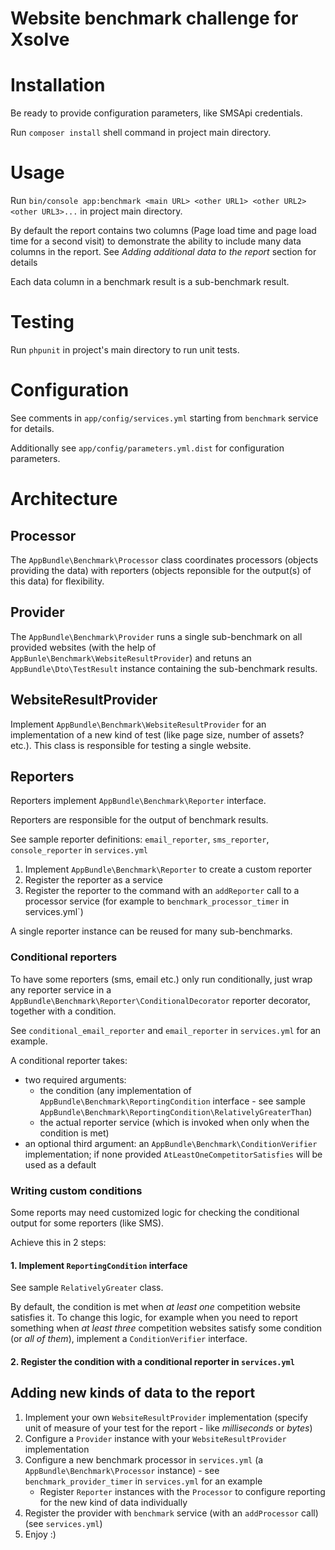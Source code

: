 Website benchmark challenge for Xsolve
======

# Installation

Be ready to provide configuration parameters, like SMSApi credentials.

Run `composer install` shell command in project main directory.

# Usage

Run `bin/console app:benchmark <main URL> <other URL1> <other URL2> <other URL3>...`
in project main directory.

By default the report contains two columns (Page load time and page load time for a second visit) to demonstrate 
the ability to include many data columns in the report. See *Adding additional data to the report* section for details

Each data column in a benchmark result is a sub-benchmark result.

# Testing

Run `phpunit` in project's main directory to run unit tests.


# Configuration

See comments in `app/config/services.yml` starting from `benchmark` service for details.

Additionally see `app/config/parameters.yml.dist` for configuration parameters.

# Architecture

## Processor

The `AppBundle\Benchmark\Processor` class coordinates processors (objects providing the data)
with reporters (objects reponsible for the output(s) of this data) for flexibility.

## Provider

The `AppBundle\Benchmark\Provider` runs a single sub-benchmark on all 
provided websites (with the help of `AppBunle\Benchmark\WebsiteResultProvider`) and retuns an `AppBundle\Dto\TestResult` instance containing the sub-benchmark results.


## WebsiteResultProvider

Implement `AppBundle\Benchmark\WebsiteResultProvider` for an implementation of a new kind of test 
(like page size, number of assets? etc.). This class is responsible for testing a single website.

## Reporters

Reporters implement `AppBundle\Benchmark\Reporter` interface.

Reporters are responsible for the output of benchmark results.

See sample reporter definitions: `email_reporter`, `sms_reporter`, `console_reporter`
in `services.yml`

1. Implement `AppBundle\Benchmark\Reporter` to create a custom reporter
2. Register the reporter as a service
3. Register the reporter to the command with an `addReporter` call to a processor service (for example to `benchmark_processor_timer` in services.yml`)

A single reporter instance can be reused for many sub-benchmarks.

### Conditional reporters

To have some reporters (sms, email etc.) only run conditionally, just wrap any reporter service 
in a `AppBundle\Benchmark\Reporter\ConditionalDecorator` reporter decorator, together with a condition. 

See `conditional_email_reporter` and `email_reporter` 
in `services.yml` for an example.

A conditional reporter takes:
- two required arguments: 
  - the condition (any implementation of `AppBundle\Benchmark\ReportingCondition` interface - see sample `AppBundle\Benchmark\ReportingCondition\RelativelyGreaterThan`)
  - the actual reporter service (which is invoked when only when the condition is met) 
- an optional third argument: an `AppBundle\Benchmark\ConditionVerifier` implementation; if none provided `AtLeastOneCompetitorSatisfies` will be used as a default 

### Writing custom conditions

Some reports may need customized logic for checking the conditional output for some reporters (like SMS). 

Achieve this in 2 steps:

#### 1. Implement `ReportingCondition` interface

See sample `RelativelyGreater` class.

By default, the condition is met when _at least one_ competition website satisfies it.
To change this logic, for example when you need to report something when _at least three_ 
competition websites satisfy some condition (or _all of them_), implement 
a `ConditionVerifier` interface.

#### 2. Register the condition with a conditional reporter in `services.yml`

## Adding new kinds of data to the report

1. Implement your own `WebsiteResultProvider` implementation (specify unit of measure of your test for the report - like _milliseconds_ or _bytes_)
2. Configure a `Provider` instance with your `WebsiteResultProvider` implementation
3. Configure a new benchmark processor in `services.yml`
(a `AppBundle\Benchmark\Processor` instance) - see `benchmark_provider_timer` in `services.yml` for an example
   - Register `Reporter` instances with the `Processor` to configure reporting for the new kind of data individually
4. Register the provider with `benchmark` service (with an `addProcessor` call) (see `services.yml`)
5. Enjoy :)